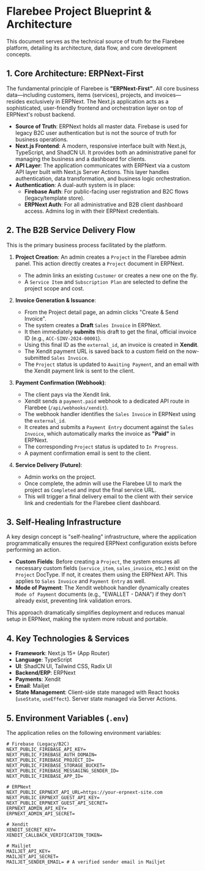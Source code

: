 # Flarebee Project Blueprint & Architecture

This document serves as the technical source of truth for the Flarebee platform, detailing its architecture, data flow, and core development concepts.

## 1. Core Architecture: ERPNext-First

The fundamental principle of Flarebee is **"ERPNext-First"**. All core business data—including customers, items (services), projects, and invoices—resides exclusively in ERPNext. The Next.js application acts as a sophisticated, user-friendly frontend and orchestration layer on top of ERPNext's robust backend.

-   **Source of Truth**: ERPNext holds all master data. Firebase is used for legacy B2C user authentication but is not the source of truth for business operations.
-   **Next.js Frontend**: A modern, responsive interface built with Next.js, TypeScript, and ShadCN UI. It provides both an administrative panel for managing the business and a dashboard for clients.
-   **API Layer**: The application communicates with ERPNext via a custom API layer built with Next.js Server Actions. This layer handles authentication, data transformation, and business logic orchestration.
-   **Authentication**: A dual-auth system is in place:
    -   **Firebase Auth**: For public-facing user registration and B2C flows (legacy/template store).
    -   **ERPNext Auth**: For all administrative and B2B client dashboard access. Admins log in with their ERPNext credentials.

## 2. The B2B Service Delivery Flow

This is the primary business process facilitated by the platform.

1.  **Project Creation**: An admin creates a `Project` in the Flarebee admin panel. This action directly creates a `Project` document in ERPNext.
    -   The admin links an existing `Customer` or creates a new one on the fly.
    -   A `Service Item` and `Subscription Plan` are selected to define the project scope and cost.

2.  **Invoice Generation & Issuance**:
    -   From the Project detail page, an admin clicks "Create & Send Invoice".
    -   The system creates a **Draft** `Sales Invoice` in ERPNext.
    -   It then immediately **submits** this draft to get the final, official invoice ID (e.g., `ACC-SINV-2024-00001`).
    -   Using this final ID as the `external_id`, an invoice is created in **Xendit**.
    -   The Xendit payment URL is saved back to a custom field on the now-submitted `Sales Invoice`.
    -   The `Project` status is updated to `Awaiting Payment`, and an email with the Xendit payment link is sent to the client.

3.  **Payment Confirmation (Webhook)**:
    -   The client pays via the Xendit link.
    -   Xendit sends a `payment.paid` webhook to a dedicated API route in Flarebee (`/api/webhooks/xendit`).
    -   The webhook handler identifies the `Sales Invoice` in ERPNext using the `external_id`.
    -   It creates and submits a `Payment Entry` document against the `Sales Invoice`, which automatically marks the invoice as **"Paid"** in ERPNext.
    -   The corresponding `Project` status is updated to `In Progress`.
    -   A payment confirmation email is sent to the client.

4.  **Service Delivery (Future)**:
    -   Admin works on the project.
    -   Once complete, the admin will use the Flarebee UI to mark the project as `Completed` and input the final service URL.
    -   This will trigger a final delivery email to the client with their service link and credentials for the Flarebee client dashboard.

## 3. Self-Healing Infrastructure

A key design concept is "self-healing" infrastructure, where the application programmatically ensures the required ERPNext configuration exists before performing an action.

-   **Custom Fields**: Before creating a `Project`, the system ensures all necessary custom fields (`service_item`, `sales_invoice`, etc.) exist on the `Project` DocType. If not, it creates them using the ERPNext API. This applies to `Sales Invoice` and `Payment Entry` as well.
-   **Mode of Payment**: The Xendit webhook handler dynamically creates `Mode of Payment` documents (e.g., "EWALLET - DANA") if they don't already exist, preventing link validation errors.

This approach dramatically simplifies deployment and reduces manual setup in ERPNext, making the system more robust and portable.

## 4. Key Technologies & Services

-   **Framework**: Next.js 15+ (App Router)
-   **Language**: TypeScript
-   **UI**: ShadCN UI, Tailwind CSS, Radix UI
-   **Backend/ERP**: ERPNext
-   **Payments**: Xendit
-   **Email**: Mailjet
-   **State Management**: Client-side state managed with React hooks (`useState`, `useEffect`). Server state managed via Server Actions.

## 5. Environment Variables (`.env`)

The application relies on the following environment variables:

```
# Firebase (Legacy/B2C)
NEXT_PUBLIC_FIREBASE_API_KEY=
NEXT_PUBLIC_FIREBASE_AUTH_DOMAIN=
NEXT_PUBLIC_FIREBASE_PROJECT_ID=
NEXT_PUBLIC_FIREBASE_STORAGE_BUCKET=
NEXT_PUBLIC_FIREBASE_MESSAGING_SENDER_ID=
NEXT_PUBLIC_FIREBASE_APP_ID=

# ERPNext
NEXT_PUBLIC_ERPNEXT_API_URL=https://your-erpnext-site.com
NEXT_PUBLIC_ERPNEXT_GUEST_API_KEY=
NEXT_PUBLIC_ERPNEXT_GUEST_API_SECRET=
ERPNEXT_ADMIN_API_KEY=
ERPNEXT_ADMIN_API_SECRET=

# Xendit
XENDIT_SECRET_KEY=
XENDIT_CALLBACK_VERIFICATION_TOKEN=

# Mailjet
MAILJET_API_KEY=
MAILJET_API_SECRET=
MAILJET_SENDER_EMAIL= # A verified sender email in Mailjet
```
